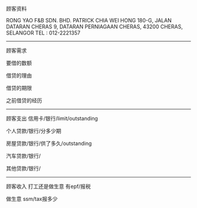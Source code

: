顾客资料

RONG YAO F&B SDN. BHD. 
PATRICK CHIA WEI HONG 180-G, JALAN DATARAN CHERAS 9, DATARAN PERNIAGAAN CHERAS, 43200 CHERAS, SELANGOR TEL : 012-2221357

-----------------
顾客需求


要借的数额

借贷的理由

借贷的期限

之前借贷的经历


--------------
顾客支出
信用卡/银行/limit/outstanding


个人贷款/银行/分多少期

房屋贷款/银行/供了多久/outstanding

汽车贷款/银行/


其他贷款/银行/

-----------
顾客收入
打工还是做生意
有epf/报税

做生意 ssm/tax报多少

